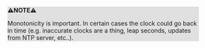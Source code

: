 <div style="margin:2em; background-color: #e0e0e0;">

<strong>⚠️NOTE️️️⚠️</strong>

Monotonicity is important. In certain cases the clock could go back in time (e.g. inaccurate clocks are a thing, leap seconds, updates from NTP server, etc..).
</div>

